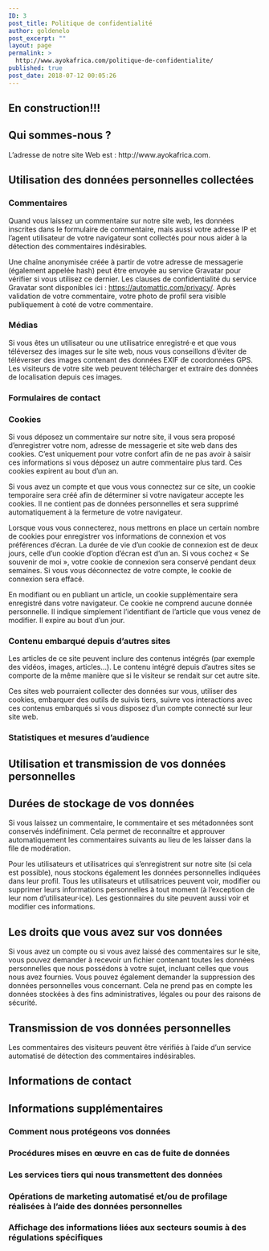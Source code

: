 ```yaml
---
ID: 3
post_title: Politique de confidentialité
author: goldenelo
post_excerpt: ""
layout: page
permalink: >
  http://www.ayokafrica.com/politique-de-confidentialite/
published: true
post_date: 2018-07-12 00:05:26
---
```

<h2>En construction!!!</h2>
<h2>Qui sommes-nous ?</h2>
L’adresse de notre site Web est : http://www.ayokafrica.com.
<h2>Utilisation des données personnelles collectées</h2>
<h3>Commentaires</h3>
Quand vous laissez un commentaire sur notre site web, les données inscrites dans le formulaire de commentaire, mais aussi votre adresse IP et l’agent utilisateur de votre navigateur sont collectés pour nous aider à la détection des commentaires indésirables.

Une chaîne anonymisée créée à partir de votre adresse de messagerie (également appelée hash) peut être envoyée au service Gravatar pour vérifier si vous utilisez ce dernier. Les clauses de confidentialité du service Gravatar sont disponibles ici : https://automattic.com/privacy/. Après validation de votre commentaire, votre photo de profil sera visible publiquement à coté de votre commentaire.
<h3>Médias</h3>
Si vous êtes un utilisateur ou une utilisatrice enregistré·e et que vous téléversez des images sur le site web, nous vous conseillons d’éviter de téléverser des images contenant des données EXIF de coordonnées GPS. Les visiteurs de votre site web peuvent télécharger et extraire des données de localisation depuis ces images.
<h3>Formulaires de contact</h3>
<h3>Cookies</h3>
Si vous déposez un commentaire sur notre site, il vous sera proposé d’enregistrer votre nom, adresse de messagerie et site web dans des cookies. C’est uniquement pour votre confort afin de ne pas avoir à saisir ces informations si vous déposez un autre commentaire plus tard. Ces cookies expirent au bout d’un an.

Si vous avez un compte et que vous vous connectez sur ce site, un cookie temporaire sera créé afin de déterminer si votre navigateur accepte les cookies. Il ne contient pas de données personnelles et sera supprimé automatiquement à la fermeture de votre navigateur.

Lorsque vous vous connecterez, nous mettrons en place un certain nombre de cookies pour enregistrer vos informations de connexion et vos préférences d’écran. La durée de vie d’un cookie de connexion est de deux jours, celle d’un cookie d’option d’écran est d’un an. Si vous cochez « Se souvenir de moi », votre cookie de connexion sera conservé pendant deux semaines. Si vous vous déconnectez de votre compte, le cookie de connexion sera effacé.

En modifiant ou en publiant un article, un cookie supplémentaire sera enregistré dans votre navigateur. Ce cookie ne comprend aucune donnée personnelle. Il indique simplement l’identifiant de l’article que vous venez de modifier. Il expire au bout d’un jour.
<h3>Contenu embarqué depuis d’autres sites</h3>
Les articles de ce site peuvent inclure des contenus intégrés (par exemple des vidéos, images, articles…). Le contenu intégré depuis d’autres sites se comporte de la même manière que si le visiteur se rendait sur cet autre site.

Ces sites web pourraient collecter des données sur vous, utiliser des cookies, embarquer des outils de suivis tiers, suivre vos interactions avec ces contenus embarqués si vous disposez d’un compte connecté sur leur site web.
<h3>Statistiques et mesures d’audience</h3>
<h2>Utilisation et transmission de vos données personnelles</h2>
<h2>Durées de stockage de vos données</h2>
Si vous laissez un commentaire, le commentaire et ses métadonnées sont conservés indéfiniment. Cela permet de reconnaître et approuver automatiquement les commentaires suivants au lieu de les laisser dans la file de modération.

Pour les utilisateurs et utilisatrices qui s’enregistrent sur notre site (si cela est possible), nous stockons également les données personnelles indiquées dans leur profil. Tous les utilisateurs et utilisatrices peuvent voir, modifier ou supprimer leurs informations personnelles à tout moment (à l’exception de leur nom d’utilisateur·ice). Les gestionnaires du site peuvent aussi voir et modifier ces informations.
<h2>Les droits que vous avez sur vos données</h2>
Si vous avez un compte ou si vous avez laissé des commentaires sur le site, vous pouvez demander à recevoir un fichier contenant toutes les données personnelles que nous possédons à votre sujet, incluant celles que vous nous avez fournies. Vous pouvez également demander la suppression des données personnelles vous concernant. Cela ne prend pas en compte les données stockées à des fins administratives, légales ou pour des raisons de sécurité.
<h2>Transmission de vos données personnelles</h2>
Les commentaires des visiteurs peuvent être vérifiés à l’aide d’un service automatisé de détection des commentaires indésirables.
<h2>Informations de contact</h2>
<h2>Informations supplémentaires</h2>
<h3>Comment nous protégeons vos données</h3>
<h3>Procédures mises en œuvre en cas de fuite de données</h3>
<h3>Les services tiers qui nous transmettent des données</h3>
<h3>Opérations de marketing automatisé et/ou de profilage réalisées à l’aide des données personnelles</h3>
<h3>Affichage des informations liées aux secteurs soumis à des régulations spécifiques</h3>